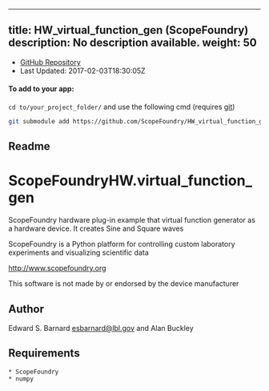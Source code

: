 
---
title: HW_virtual_function_gen (ScopeFoundry)
description: No description available.
weight: 50
---
- [GitHub Repository](https://github.com/ScopeFoundry/HW_virtual_function_gen)
- Last Updated: 2017-02-03T18:30:05Z


#### To add to your app:

`cd to/your_project_folder/` and use the following cmd (requires [git](/docs/100_development-environment/20_git/))

```bash
git submodule add https://github.com/ScopeFoundry/HW_virtual_function_gen ScopeFoundryHW/virtual_function_gen
```


## Readme
ScopeFoundryHW.virtual_function_gen
===================================

ScopeFoundry hardware plug-in example that virtual function
generator as a hardware device. It creates Sine and Square waves

ScopeFoundry is a Python platform for controlling custom laboratory 
experiments and visualizing scientific data

<http://www.scopefoundry.org>

This software is not made by or endorsed by the device manufacturer


Author
----------

Edward S. Barnard <esbarnard@lbl.gov> and Alan Buckley


Requirements
------------

	* ScopeFoundry
	* numpy
